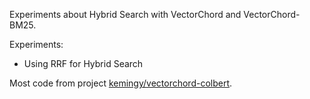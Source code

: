 Experiments about Hybrid Search with VectorChord and VectorChord-BM25.

Experiments:
- Using RRF for Hybrid Search

Most code from project [kemingy/vectorchord-colbert](https://github.com/kemingy/vectorchord-colbert/).